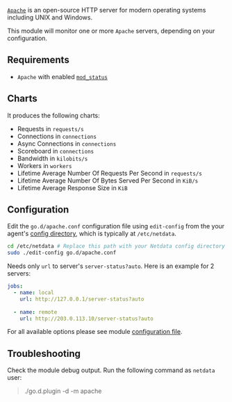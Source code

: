

[`Apache`](https://httpd.apache.org/) is an open-source HTTP server for modern operating systems including UNIX and Windows.

This module will monitor one or more `Apache` servers, depending on your configuration.

## Requirements

-   `Apache` with enabled [`mod_status`](https://httpd.apache.org/2.4/mod/mod_status.html)

## Charts

It produces the following charts:

-   Requests in `requests/s`
-   Connections in `connections`
-   Async Connections in `connections`
-   Scoreboard in `connections`
-   Bandwidth in `kilobits/s`
-   Workers in `workers`
-   Lifetime Average Number Of Requests Per Second in `requests/s`
-   Lifetime Average Number Of Bytes Served Per Second in `KiB/s`
-   Lifetime Average Response Size in `KiB`

## Configuration

Edit the `go.d/apache.conf` configuration file using `edit-config` from the your agent's [config
directory](/docs/step-by-step/step-04.md#find-your-netdataconf-file), which is typically at `/etc/netdata`.

```bash
cd /etc/netdata # Replace this path with your Netdata config directory
sudo ./edit-config go.d/apache.conf
```

Needs only `url` to server's `server-status?auto`. Here is an example for 2 servers:

```yaml
jobs:
  - name: local
    url: http://127.0.0.1/server-status?auto
      
  - name: remote
    url: http://203.0.113.10/server-status?auto
```

For all available options please see module [configuration file](https://github.com/netdata/go.d.plugin/blob/master/config/go.d/apache.conf).

## Troubleshooting

Check the module debug output. Run the following command as `netdata` user:

> ./go.d.plugin -d -m apache
